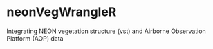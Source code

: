 # neonVegWrangleR
Integrating NEON vegetation structure (vst) and Airborne Observation Platform (AOP) data
